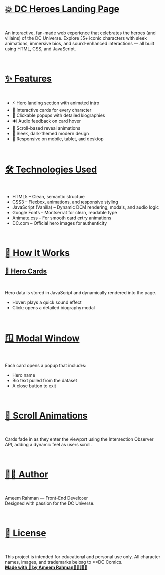 <h1><u>💥 DC Heroes Landing Page</u></h1>
<br>
<p>
An interactive, fan-made web experience that celebrates the heroes (and villains) of the DC Universe. Explore 35+ iconic characters with sleek animations, immersive bios, and sound-enhanced interactions — all built using HTML, CSS, and JavaScript.
</p>
<br>
<h1><u>✨ Features</u></h1>
<br>
<div>
  <ul>
    <li>⚡ Hero landing section with animated intro</li>
    <li>🎴 Interactive cards for every character</li>
    <li>📜 Clickable popups with detailed biographies</li>
    <li>🔊 Audio feedback on card hover</li>
    <li>🔄 Scroll-based reveal animations</li>
    <li>🎨 Sleek, dark-themed modern design</li>
    <li>📱 Responsive on mobile, tablet, and desktop</li>
  </ul>
</div>
<br>
<h1><u>🛠️ Technologies Used</u></h1>
<br>
<div>
  <ul>
    <li>HTML5 – Clean, semantic structure</li>
    <li>CSS3 – Flexbox, animations, and responsive styling</li>
    <li>JavaScript (Vanilla) – Dynamic DOM rendering, modals, and audio logic</li>
    <li>Google Fonts – Montserrat for clean, readable type</li>
    <li>Animate.css – For smooth card entry animations</li>
    <li>DC.com – Official hero images for authenticity</li>
  </ul>
</div>
<br>
<h1><u>🧩 How It Works</u></h1>
<h2><u>🦸 Hero Cards</u></h2>
<br>
<p>
  Hero data is stored in JavaScript and dynamically rendered into the page.
</p>
<div>
   <ul>
    <li>Hover: plays a quick sound effect</li>
    <li>Click: opens a detailed biography modal</li>
   </ul>
</div>
<br>
<h1><u>🪟 Modal Window</u></h1>
<br>
<div>
  <p>Each card opens a popup that includes:</p>
 <ul>
    <li>Hero name</li>
    <li>Bio text pulled from the dataset</li>
   <li>A close button to exit  </li>
  </ul>
</div>
<br>
<h1><u>👀 Scroll Animations</u></h1>
<br>
<p>Cards fade in as they enter the viewport using the Intersection Observer API, adding a dynamic feel as users scroll.</p>
<br>
<h1><u>👨‍💻 Author</u></h1>
<br>
<p>
  Ameem Rahman — Front-End Developer  
  <br>
  Designed with passion for the DC Universe.
</p>
<br>
<h1><u>📜 License</u></h1>
<br>
<p>
  This project is intended for educational and personal use only. All character names, images, and trademarks belong to **DC Comics.
  <br>
  <u><b>Made with 💙 by Ameem Rahman🦇🦸‍♀️🦸‍♂️</u>
</p>














